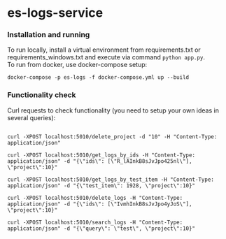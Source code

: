 # es-logs-service

### Installation and running
To run locally, install a virtual environment from requirements.txt or requirements_windows.txt and execute via command ```python app.py```.  
To run from docker, use docker-compose setup:
```
docker-compose -p es-logs -f docker-compose.yml up --build
```

### Functionality check

Curl requests to check functionality (you need to setup your own ideas in several queries):
```

curl -XPOST localhost:5010/delete_project -d "10" -H "Content-Type: application/json"

curl -XPOST localhost:5010/get_logs_by_ids -H "Content-Type: application/json" -d "{\"ids\": [\"R_lAInkB8sJvJpo425nl\"], \"project\":10}"

curl -XPOST localhost:5010/get_logs_by_test_item -H "Content-Type: application/json" -d "{\"test_item\": 1928, \"project\":10}"

curl -XPOST localhost:5010/delete_logs -H "Content-Type: application/json" -d "{\"ids\": [\"IvmhInkB8sJvJpo4yJoS\"], \"project\":10}"

curl -XPOST localhost:5010/search_logs -H "Content-Type: application/json" -d "{\"query\": \"test\", \"project\":10}"

```
